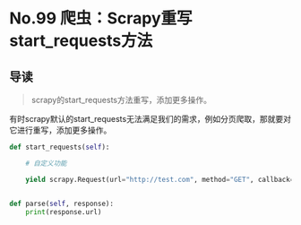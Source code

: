 # No.99 爬虫：Scrapy重写start_requests方法

## 导读

> scrapy的start_requests方法重写，添加更多操作。

有时scrapy默认的start_requests无法满足我们的需求，例如分页爬取，那就要对它进行重写，添加更多操作。

```python
def start_requests(self):

    # 自定义功能

    yield scrapy.Request(url="http://test.com", method="GET", callback=self.parse)


def parse(self, response):
    print(response.url)

```

